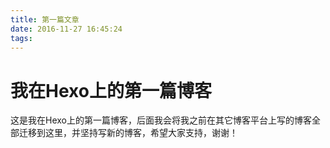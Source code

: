 ```yaml
---
title: 第一篇文章
date: 2016-11-27 16:45:24
tags:
---
```

# 我在Hexo上的第一篇博客

这是我在Hexo上的第一篇博客，后面我会将我之前在其它博客平台上写的博客全部迁移到这里，并坚持写新的博客，希望大家支持，谢谢！
